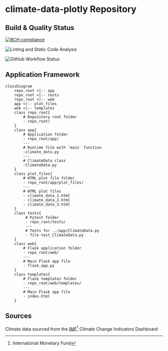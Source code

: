 # climate-data-plotly Repository

## Build & Quality Status

[![BCH compliance](https://bettercodehub.com/edge/badge/timothyhull/climate-data-plotly?branch=main)](https://bettercodehub.com/results/timothyhull/climate-data-plotly)

![[Linting and Static Code Analysis](https://github.com/timothyhull/climate-data-plotly/actions/workflows/lint-files.yml)](https://img.shields.io/github/workflow/status/timothyhull/climate-data-plotly/Linting%20and%20Static%20Code%20Analysis?label=Linting%20and%20Static%20Code%20Analysis)

![[GitHub Workflow Status](https://github.com/timothyhull/climate-data-plotly/actions/workflows/pytest.yml)](https://img.shields.io/github/workflow/status/timothyhull/climate-data-plotly/pytest%20Testing?label=pytest)

## Application Framework

<!-- Application diagram -->
```mermaid
classDiagram
    repo_root <|-- app
    repo_root <|-- tests
    repo_root <|-- web
    app <|-- plot_files
    web <|-- templates
    class repo_root{
        # Repository root folder
        - repo_root/
    }
    class app{
        # Application folder
        - repo_root/app/
        ---
        # Runtime file with `main` function
        -climate_data.py
        ---
        # ClimateData class
        -ClimateData.py
    }
    class plot_files{
        # HTML plot file folder
        - repo_root/app/plot_files/
        ---
        # HTML plot files
        - climate_data_1.html
        - climate_data_2.html
        - climate_data_3.html
    }
    class tests{
         # Pytest folder
         - repo_root/tests/
         ---
         # Tests for ../app/ClimateData.py
         - file test_ClimateData.py
    }
    class web{
        # Flask application folder
        - repo_root/web/
        ---
        # Main Flask app file
        - flask_app.py
    }
    class templates{
        # Flask templates folder
        - repo_root/web/templates/
        ---
        # Main Flask app file
        - index.html
    }
```

## Sources

Climate data sourced from the [IMF[^1] Climate Change Indicators Dashboard](https://climatedata.imf.org "IMF Climate Change Indicators Dashboard")

[^1]: International Monetary Fund
